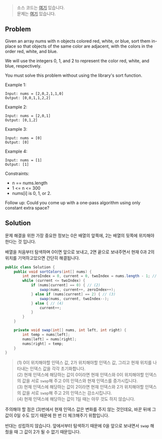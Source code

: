 > 소스 코드는 [여기](https://github.com/lcalmsky/leetcode) 있습니다.  
> 문제는 [여기](https://leetcode.com/problems/sort-colors/) 있습니다.

## Problem

Given an array nums with n objects colored red, white, or blue, sort them in-place so that objects of the same color are adjacent, with the colors in the order red, white, and blue.

We will use the integers 0, 1, and 2 to represent the color red, white, and blue, respectively.

You must solve this problem without using the library's sort function.

Example 1:
```text
Input: nums = [2,0,2,1,1,0]
Output: [0,0,1,1,2,2]
```

Example 2:
```text
Input: nums = [2,0,1]
Output: [0,1,2]
```

Example 3:
```text
Input: nums = [0]
Output: [0]
```

Example 4:
```text
Input: nums = [1]
Output: [1]
```

Constraints:

* n == nums.length
* 1 <= n <= 300
* nums[i] is 0, 1, or 2.

Follow up: Could you come up with a one-pass algorithm using only constant extra space?

## Solution

문제 해결을 위한 가장 중요한 정보는 0은 배열의 앞쪽에, 2는 배열의 뒷쪽에 위치해야 한다는 것 입니다.

배열을 처음부터 탐색하며 0이면 앞으로 보내고, 2면 끝으로 보내주면서 현재 0과 2의 위치를 기억하고있으면 간단히 해결됩니다.

```java
public class Solution {
    public void sortColors(int[] nums) {
        int zeroIndex = 0, current = 0, twoIndex = nums.length - 1; // (1)
        while (current <= twoIndex) {
            if (nums[current] == 0) { // (2)
                swap(nums, current++, zeroIndex++);
            } else if (nums[current] == 2) { // (3)
                swap(nums, current, twoIndex--);
            } else { // (4)
                current++;
            }
        }
    }

    private void swap(int[] nums, int left, int right) {
        int temp = nums[left];
        nums[left] = nums[right];
        nums[right] = temp;
    }
}
```

> (1) 0이 위치해야할 인덱스 값, 2가 위치해야할 인덱스 값, 그리고 현재 위치를 나타내는 인덱스 값을 각각 초기화합니다.  
> (2) 현재 인덱스에 해당하는 값이 0이라면 현재 인덱스와 0이 위치해야할 인덱스의 값을 서로 `swap`해 주고 0의 인덱스와 현재 인덱스를 증가시킵니다.  
> (3) 현재 인덱스에 해당하는 값이 2이라면 현재 인덱스와 2가 위치해야할 인덱스의 값을 서로 `swap`해 주고 2의 인덱스는 감소시킵니다.  
> (4) 현재 인덱스에 해당하는 값이 1일 때는 아무 것도 하지 않습니다.  

주의해야 할 점은 (3)번에서 현재 인덱스 값은 변화를 주지 않는 것인데요, 바꾼 뒤에 그 값이 0일 수도 있기 때문에 한 번 더 체크해주기 위함입니다.

반대는 성립하지 않습니다. 앞에서부터 탐색하기 때문에 0을 앞으로 보내면서 `swap` 해줬을 때 그 값이 2가 될 수 없기 때문입니다.